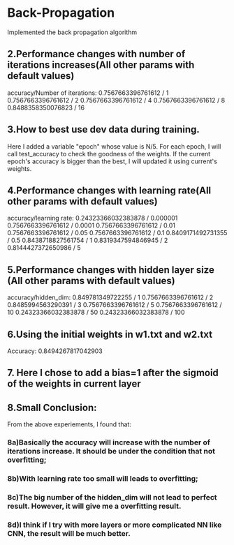 # Back-Propagation
Implemented the back propagation algorithm



## 2.Performance changes with number of iterations increases(All other params with default values)
accuracy/Number of iterations:
0.7567663396761612 / 1
0.7567663396761612 / 2
0.7567663396761612 / 4
0.7567663396761612  / 8
0.8488358350076823 / 16




## 3.How to best use dev data during training.
Here I added a variable "epoch" whose value is N/5. For each epoch, I will call test_accuracy to check the goodness of the weights. If the current epoch's accuracy is bigger than the best, I will updated it using current's weights.


## 4.Performance changes with learning rate(All other params with default values)
accuracy/learning rate:
0.24323366032383878 / 0.000001
0.7567663396761612 / 0.0001
0.7567663396761612 / 0.01
0.7567663396761612 / 0.05
0.7567663396761612 / 0.1
0.8409171492731355 / 0.5
0.8438718827561754 / 1
0.8319347594846945 / 2
0.8144427372650986 / 5

## 5.Performance changes with hidden layer size (All other params with default values)
accuracy/hidden_dim:
0.849781349722255 / 1
0.7567663396761612 / 2
0.8485994563290391 / 3
0.7567663396761612 / 5
0.7567663396761612 / 10
0.24323366032383878 / 50
0.24323366032383878 / 100

## 6.Using the initial weights in w1.txt and w2.txt
Accuracy: 0.8494267817042903


## 7. Here I chose to add a bias=1 after the sigmoid of the weights in current layer

## 8.Small Conclusion:
From the above experiements, I found that:
### 8a)Basically the accuracy will increase with the number of iterations increase. It should be under the condition that not overfitting;
### 8b)With learning rate too small will leads to overfitting;
### 8c)The big number of the hidden_dim will not lead to perfect result. However, it will give me a overfitting result.
### 8d)I think if I try with more layers or more complicated NN like CNN, the result will be much better.
